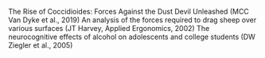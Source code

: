 The Rise of Coccidioides: Forces Against the Dust Devil Unleashed (MCC Van Dyke et al., 2019)
An analysis of the forces required to drag sheep over various surfaces (JT Harvey, Applied Ergonomics, 2002)
The neurocognitive effects of alcohol on adolescents and college students (DW Ziegler et al., 2005)
